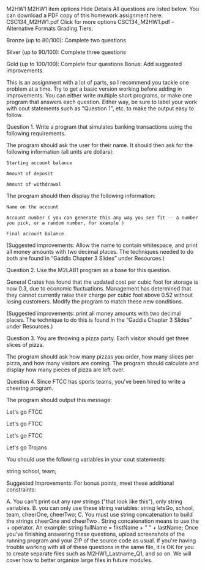 
M2HW1
M2HW1 item options
Hide Details
All questions are listed below.
You can download a PDF copy of this homework assignment here:
CSC134_M2HW1.pdf Click for more options CSC134_M2HW1.pdf - Alternative Formats
Grading Tiers:

Bronze (up to 80/100): Complete two questions

Silver (up to 90/100): Complete three questions

Gold (up to 100/100): Complete four questions
Bonus: Add suggested improvements.

This is an assignment with a lot of parts, so I recommend you tackle one problem at a time. Try to get a basic version working before adding in improvements.
You can either write multiple short programs, or make one program that answers each question. Either way, be sure to label your work with cout statements such as "Question 1", etc. to make the output easy to follow.

Question 1. Write a program that simulates banking transactions using the following requirements.

The program should ask the user for their name. It should then ask for the following information (all units are dollars):

    Starting account balance

    Amount of deposit

    Amount of withdrawal

The program should then display the following information:

    Name on the account

    Account number ( you can generate this any way you see fit -- a number you pick, or a random number, for example )

    Final account balance.

(Suggested improvements: Allow the name to contain whitespace, and print all money amounts with two decimal places. The techniques needed to do both are found in “Gaddis Chapter 3 Slides” under Resources.)

Question 2. Use the M2LAB1 program as a base for this question.

General Crates has found that the updated cost per cubic foot for storage is now 0.3, due to economic fluctuations.
Management has determined that they cannot currently raise their charge per cubic foot above 0.52 without losing customers.
Modify the program to match these new conditions.

(Suggested improvements: print all money amounts with two decimal places. The technique to do this is found in the “Gaddis Chapter 3 Slides” under Resources.)

Question 3. You are throwing a pizza party. Each visitor should get three slices of pizza.

The program should ask how many pizzas you order, how many slices per pizza, and how many visitors are coming.
The program should calculate and display how many pieces of pizza are left over.

Question 4. Since FTCC has sports teams, you've been hired to write a cheering program.

The program should output this message:

Let's go FTCC

Let's go FTCC

Let's go FTCC

Let's go Trojans

 

You should use the following variables in your cout statements:

string school, team; 

Suggested Improvements: For bonus points, meet these additional constraints:

A. You can't print out any raw strings ("that look like this"), only string variables.
B. you can only use these string variables:
string letsGo, school, team, cheerOne, cheerTwo;
C. You must use string concatenation to build the strings cheerOne and cheerTwo .
String concatenation means to use the + operator. An example:
string fullName = firstName + " " + lastName;
Once you've finishing answering these questions, upload screenshots of the running program and your ZIP of the source code as usual.
If you're having trouble working with all of these questions in the same file, it is OK for you to create separate files such as M2HW1_Lastname_Q1, and so on. We will cover how to better organize large files in future modules.